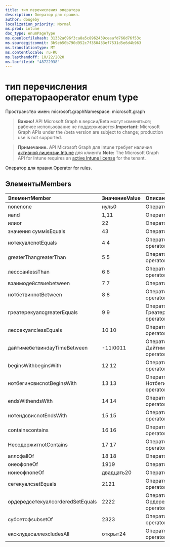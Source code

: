 ```yaml
---
title: тип перечисления оператора
description: Оператор для правил.
author: dougeby
localization_priority: Normal
ms.prod: intune
doc_type: enumPageType
ms.openlocfilehash: 31332a696f3ca8a5c8962439ceaafd766d76f53c
ms.sourcegitcommit: 3b9eb50b790d952c7f350433ef7531d5e6d4b963
ms.translationtype: MT
ms.contentlocale: ru-RU
ms.lasthandoff: 10/22/2020
ms.locfileid: "48722938"
---
```

# <a name="operator-enum-type"></a><span data-ttu-id="da976-103">тип перечисления оператора</span><span class="sxs-lookup"><span data-stu-id="da976-103">operator enum type</span></span>

<span data-ttu-id="da976-104">Пространство имен: microsoft.graph</span><span class="sxs-lookup"><span data-stu-id="da976-104">Namespace: microsoft.graph</span></span>

> <span data-ttu-id="da976-105">**Важно!** API Microsoft Graph в версии/Beta могут изменяться; рабочее использование не поддерживается.</span><span class="sxs-lookup"><span data-stu-id="da976-105">**Important:** Microsoft Graph APIs under the /beta version are subject to change; production use is not supported.</span></span>

> <span data-ttu-id="da976-106">**Примечание.** API Microsoft Graph для Intune требует наличия [активной лицензии Intune](https://go.microsoft.com/fwlink/?linkid=839381) для клиента.</span><span class="sxs-lookup"><span data-stu-id="da976-106">**Note:** The Microsoft Graph API for Intune requires an [active Intune license](https://go.microsoft.com/fwlink/?linkid=839381) for the tenant.</span></span>

<span data-ttu-id="da976-107">Оператор для правил.</span><span class="sxs-lookup"><span data-stu-id="da976-107">Operator for rules.</span></span>

## <a name="members"></a><span data-ttu-id="da976-108">Элементы</span><span class="sxs-lookup"><span data-stu-id="da976-108">Members</span></span>
|<span data-ttu-id="da976-109">Элемент</span><span class="sxs-lookup"><span data-stu-id="da976-109">Member</span></span>|<span data-ttu-id="da976-110">Значение</span><span class="sxs-lookup"><span data-stu-id="da976-110">Value</span></span>|<span data-ttu-id="da976-111">Описание</span><span class="sxs-lookup"><span data-stu-id="da976-111">Description</span></span>|
|:---|:---|:---|
|<span data-ttu-id="da976-112">none</span><span class="sxs-lookup"><span data-stu-id="da976-112">none</span></span>|<span data-ttu-id="da976-113">нуль</span><span class="sxs-lookup"><span data-stu-id="da976-113">0</span></span>|<span data-ttu-id="da976-114">Оператор None.</span><span class="sxs-lookup"><span data-stu-id="da976-114">None operator.</span></span>|
|<span data-ttu-id="da976-115">и</span><span class="sxs-lookup"><span data-stu-id="da976-115">and</span></span>|<span data-ttu-id="da976-116">1,1</span><span class="sxs-lookup"><span data-stu-id="da976-116">1</span></span>|<span data-ttu-id="da976-117">Оператор and.</span><span class="sxs-lookup"><span data-stu-id="da976-117">And operator.</span></span>|
|<span data-ttu-id="da976-118">или</span><span class="sxs-lookup"><span data-stu-id="da976-118">or</span></span>|<span data-ttu-id="da976-119">2</span><span class="sxs-lookup"><span data-stu-id="da976-119">2</span></span>|<span data-ttu-id="da976-120">Оператор OR.</span><span class="sxs-lookup"><span data-stu-id="da976-120">Or operator.</span></span>|
|<span data-ttu-id="da976-121">значения сумм</span><span class="sxs-lookup"><span data-stu-id="da976-121">isEquals</span></span>|<span data-ttu-id="da976-122">4</span><span class="sxs-lookup"><span data-stu-id="da976-122">3</span></span>|<span data-ttu-id="da976-123">Оператору Equals.</span><span class="sxs-lookup"><span data-stu-id="da976-123">IsEquals operator.</span></span>|
|<span data-ttu-id="da976-124">нотекуалс</span><span class="sxs-lookup"><span data-stu-id="da976-124">notEquals</span></span>|<span data-ttu-id="da976-125">4 </span><span class="sxs-lookup"><span data-stu-id="da976-125">4</span></span>|<span data-ttu-id="da976-126">Оператор Нотекуалс.</span><span class="sxs-lookup"><span data-stu-id="da976-126">NotEquals operator.</span></span>|
|<span data-ttu-id="da976-127">greaterThan</span><span class="sxs-lookup"><span data-stu-id="da976-127">greaterThan</span></span>|<span data-ttu-id="da976-128">5 </span><span class="sxs-lookup"><span data-stu-id="da976-128">5</span></span>|<span data-ttu-id="da976-129">Оператор GreaterThan.</span><span class="sxs-lookup"><span data-stu-id="da976-129">GreaterThan operator.</span></span>|
|<span data-ttu-id="da976-130">лесссан</span><span class="sxs-lookup"><span data-stu-id="da976-130">lessThan</span></span>|<span data-ttu-id="da976-131">6 </span><span class="sxs-lookup"><span data-stu-id="da976-131">6</span></span>|<span data-ttu-id="da976-132">Оператор Лесссан.</span><span class="sxs-lookup"><span data-stu-id="da976-132">LessThan operator.</span></span>|
|<span data-ttu-id="da976-133">взаимодействие</span><span class="sxs-lookup"><span data-stu-id="da976-133">between</span></span>|<span data-ttu-id="da976-134">7 </span><span class="sxs-lookup"><span data-stu-id="da976-134">7</span></span>|<span data-ttu-id="da976-135">Оператор Between.</span><span class="sxs-lookup"><span data-stu-id="da976-135">Between operator.</span></span>|
|<span data-ttu-id="da976-136">нотбетвин</span><span class="sxs-lookup"><span data-stu-id="da976-136">notBetween</span></span>|<span data-ttu-id="da976-137">8 </span><span class="sxs-lookup"><span data-stu-id="da976-137">8</span></span>|<span data-ttu-id="da976-138">Оператор Нотбетвин.</span><span class="sxs-lookup"><span data-stu-id="da976-138">NotBetween operator.</span></span>|
|<span data-ttu-id="da976-139">греатерекуалс</span><span class="sxs-lookup"><span data-stu-id="da976-139">greaterEquals</span></span>|<span data-ttu-id="da976-140">9 </span><span class="sxs-lookup"><span data-stu-id="da976-140">9</span></span>|<span data-ttu-id="da976-141">Оператор Греатерекуалс.</span><span class="sxs-lookup"><span data-stu-id="da976-141">GreaterEquals operator.</span></span>|
|<span data-ttu-id="da976-142">лессекуалс</span><span class="sxs-lookup"><span data-stu-id="da976-142">lessEquals</span></span>|<span data-ttu-id="da976-143">10 </span><span class="sxs-lookup"><span data-stu-id="da976-143">10</span></span>|<span data-ttu-id="da976-144">Оператор Лессекуалс.</span><span class="sxs-lookup"><span data-stu-id="da976-144">LessEquals operator.</span></span>|
|<span data-ttu-id="da976-145">дайтимебетвин</span><span class="sxs-lookup"><span data-stu-id="da976-145">dayTimeBetween</span></span>|<span data-ttu-id="da976-146">-11:00</span><span class="sxs-lookup"><span data-stu-id="da976-146">11</span></span>|<span data-ttu-id="da976-147">Оператор Дайтимебетвин.</span><span class="sxs-lookup"><span data-stu-id="da976-147">DayTimeBetween operator.</span></span>|
|<span data-ttu-id="da976-148">beginsWith</span><span class="sxs-lookup"><span data-stu-id="da976-148">beginsWith</span></span>|<span data-ttu-id="da976-149">12 </span><span class="sxs-lookup"><span data-stu-id="da976-149">12</span></span>|<span data-ttu-id="da976-150">Оператор BeginsWith.</span><span class="sxs-lookup"><span data-stu-id="da976-150">BeginsWith operator.</span></span>|
|<span data-ttu-id="da976-151">нотбегинсвис</span><span class="sxs-lookup"><span data-stu-id="da976-151">notBeginsWith</span></span>|<span data-ttu-id="da976-152">13 </span><span class="sxs-lookup"><span data-stu-id="da976-152">13</span></span>|<span data-ttu-id="da976-153">Оператор Нотбегинсвис.</span><span class="sxs-lookup"><span data-stu-id="da976-153">NotBeginsWith operator.</span></span>|
|<span data-ttu-id="da976-154">endsWith</span><span class="sxs-lookup"><span data-stu-id="da976-154">endsWith</span></span>|<span data-ttu-id="da976-155">14 </span><span class="sxs-lookup"><span data-stu-id="da976-155">14</span></span>|<span data-ttu-id="da976-156">Оператор EndsWith.</span><span class="sxs-lookup"><span data-stu-id="da976-156">EndsWith operator.</span></span>|
|<span data-ttu-id="da976-157">нотендсвис</span><span class="sxs-lookup"><span data-stu-id="da976-157">notEndsWith</span></span>|<span data-ttu-id="da976-158">15 </span><span class="sxs-lookup"><span data-stu-id="da976-158">15</span></span>|<span data-ttu-id="da976-159">Оператор Нотендсвис.</span><span class="sxs-lookup"><span data-stu-id="da976-159">NotEndsWith operator.</span></span>|
|<span data-ttu-id="da976-160">contains</span><span class="sxs-lookup"><span data-stu-id="da976-160">contains</span></span>|<span data-ttu-id="da976-161">16 </span><span class="sxs-lookup"><span data-stu-id="da976-161">16</span></span>|<span data-ttu-id="da976-162">Оператор Contains.</span><span class="sxs-lookup"><span data-stu-id="da976-162">Contains operator.</span></span>|
|<span data-ttu-id="da976-163">Несодержит</span><span class="sxs-lookup"><span data-stu-id="da976-163">notContains</span></span>|<span data-ttu-id="da976-164">17 </span><span class="sxs-lookup"><span data-stu-id="da976-164">17</span></span>|<span data-ttu-id="da976-165">Оператор Несодержит.</span><span class="sxs-lookup"><span data-stu-id="da976-165">NotContains operator.</span></span>|
|<span data-ttu-id="da976-166">аллоф</span><span class="sxs-lookup"><span data-stu-id="da976-166">allOf</span></span>|<span data-ttu-id="da976-167">18 </span><span class="sxs-lookup"><span data-stu-id="da976-167">18</span></span>|<span data-ttu-id="da976-168">Оператор Аллоф.</span><span class="sxs-lookup"><span data-stu-id="da976-168">AllOf operator.</span></span>|
|<span data-ttu-id="da976-169">онеоф</span><span class="sxs-lookup"><span data-stu-id="da976-169">oneOf</span></span>|<span data-ttu-id="da976-170">19</span><span class="sxs-lookup"><span data-stu-id="da976-170">19</span></span>|<span data-ttu-id="da976-171">Оператор Онеоф.</span><span class="sxs-lookup"><span data-stu-id="da976-171">OneOf operator.</span></span>|
|<span data-ttu-id="da976-172">нонеоф</span><span class="sxs-lookup"><span data-stu-id="da976-172">noneOf</span></span>|<span data-ttu-id="da976-173">двадцать</span><span class="sxs-lookup"><span data-stu-id="da976-173">20</span></span>|<span data-ttu-id="da976-174">Оператор Нонеоф.</span><span class="sxs-lookup"><span data-stu-id="da976-174">NoneOf operator.</span></span>|
|<span data-ttu-id="da976-175">сетекуалс</span><span class="sxs-lookup"><span data-stu-id="da976-175">setEquals</span></span>|<span data-ttu-id="da976-176">21</span><span class="sxs-lookup"><span data-stu-id="da976-176">21</span></span>|<span data-ttu-id="da976-177">Оператор Сетекуалс.</span><span class="sxs-lookup"><span data-stu-id="da976-177">SetEquals operator.</span></span>|
|<span data-ttu-id="da976-178">ордередсетекуалс</span><span class="sxs-lookup"><span data-stu-id="da976-178">orderedSetEquals</span></span>|<span data-ttu-id="da976-179">22</span><span class="sxs-lookup"><span data-stu-id="da976-179">22</span></span>|<span data-ttu-id="da976-180">Оператор Ордередсетекуалс.</span><span class="sxs-lookup"><span data-stu-id="da976-180">OrderedSetEquals operator.</span></span>|
|<span data-ttu-id="da976-181">субсетоф</span><span class="sxs-lookup"><span data-stu-id="da976-181">subsetOf</span></span>|<span data-ttu-id="da976-182">23</span><span class="sxs-lookup"><span data-stu-id="da976-182">23</span></span>|<span data-ttu-id="da976-183">Оператор Субсетоф.</span><span class="sxs-lookup"><span data-stu-id="da976-183">SubsetOf operator.</span></span>|
|<span data-ttu-id="da976-184">ексклудесалл</span><span class="sxs-lookup"><span data-stu-id="da976-184">excludesAll</span></span>|<span data-ttu-id="da976-185">открыт</span><span class="sxs-lookup"><span data-stu-id="da976-185">24</span></span>|<span data-ttu-id="da976-186">Оператор Ексклудесалл.</span><span class="sxs-lookup"><span data-stu-id="da976-186">ExcludesAll operator.</span></span>|





